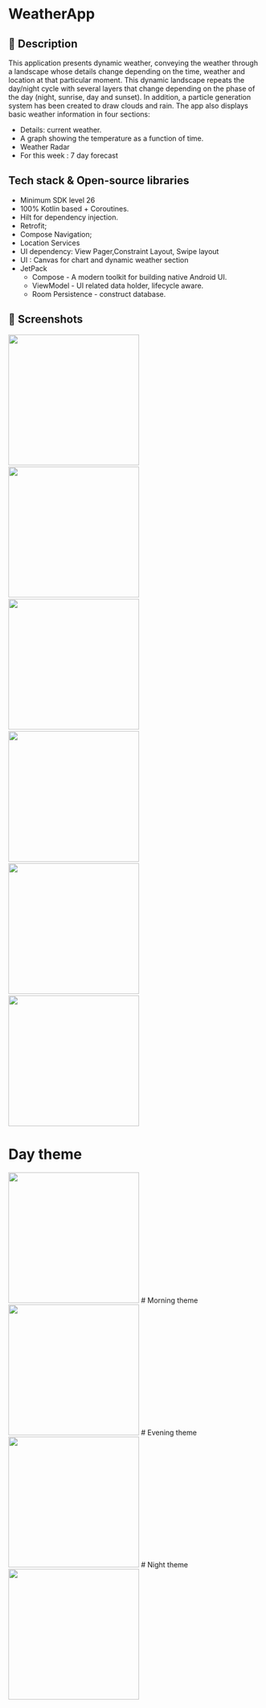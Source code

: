 # WeatherApp

## :scroll: Description
This application presents dynamic weather, conveying the weather through a landscape whose details change depending on the time, weather and location at that particular moment.
This dynamic landscape repeats the day/night cycle with several layers that change depending on the phase of the day (night, sunrise, day and sunset). 
In addition, a particle generation system has been created to draw clouds and rain.
The app also displays basic weather information in four sections:
- Details: current weather.
- A graph showing the temperature as a function of time. 
- Weather Radar
- For this week : 7 day forecast

## Tech stack & Open-source libraries
- Minimum SDK level 26
- 100% Kotlin based + Coroutines.
- Hilt for dependency injection.
- Retrofit;
- Compose Navigation;
- Location Services
- UI dependency: View Pager,Constraint Layout, Swipe layout
- UI : Canvas for chart and dynamic weather section
- JetPack
  - Compose - A modern toolkit for building native Android UI.
  - ViewModel - UI related data holder, lifecycle aware.
  - Room Persistence - construct database.

## :camera_flash: Screenshots
<img src="https://github.com/Eganin/WeatherApp/tree/main/assets/images/weather_card.jpg" width="260">&emsp;
<img src="https://github.com/Eganin/WeatherApp/tree/main/assets/images/radar.jpg" width="260">&emsp;
<img src="https://github.com/Eganin/WeatherApp/tree/main/assets/images/rain.jpg" width="260">&emsp;
<img src="https://github.com/Eganin/WeatherApp/tree/main/assets/images/snow.jpg" width="260">&emsp;
<img src="https://github.com/Eganin/WeatherApp/tree/main/assets/images/dynamic_list.jpg" width="260">&emsp;
<img src="https://github.com/Eganin/WeatherApp/tree/main/assets/images/list.jpg" width="260">
# Day theme
<img src="https://github.com/Eganin/WeatherApp/tree/main/assets/images/day.jpg" width="260">
# Morning theme
<img src="https://github.com/Eganin/WeatherApp/tree/main/assets/images/morning.jpg" width="260">
# Evening theme
<img src="https://github.com/Eganin/WeatherApp/tree/main/assets/images/evening.jpg" width="260">
# Night theme
<img src="https://github.com/Eganin/WeatherApp/tree/main/assets/images/night.jpg" width="260">

